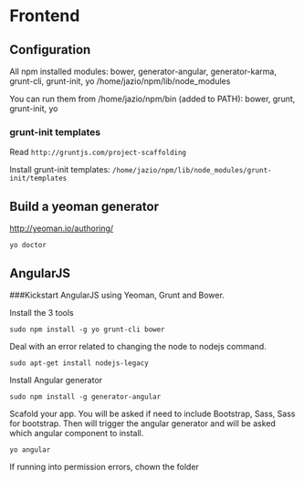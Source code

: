 
# Frontend


## Configuration

All npm installed modules: bower, generator-angular, generator-karma, grunt-cli, grunt-init, yo
/home/jazio/npm/lib/node_modules  

You can run them from /home/jazio/npm/bin (added to PATH): bower, grunt, grunt-init, yo

### grunt-init templates

Read ```http://gruntjs.com/project-scaffolding```

Install grunt-init templates: ```/home/jazio/npm/lib/node_modules/grunt-init/templates```

## Build a yeoman generator

http://yeoman.io/authoring/

```
yo doctor
```



## AngularJS

###Kickstart AngularJS using Yeoman, Grunt and Bower.

Install the 3 tools

```
sudo npm install -g yo grunt-cli bower
```
Deal with an error related to changing the node to nodejs command.

```
sudo apt-get install nodejs-legacy
```
Install Angular generator

```
sudo npm install -g generator-angular
```
Scafold your app. You will be asked if need to include Bootstrap, Sass, Sass for bootstrap. Then will trigger the angular generator and will be asked which angular component to install.

```
yo angular
```
If running into permission errors, chown the folder



